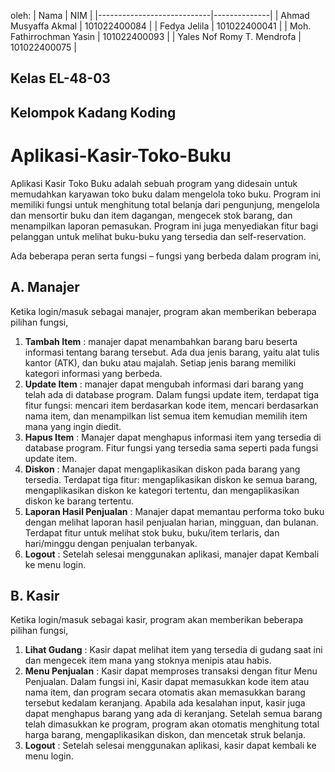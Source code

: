 oleh:
| Nama                       | NIM          |
|----------------------------|--------------|
| Ahmad Musyaffa Akmal       | 101022400084 |
| Fedya Jelila               | 101022400041 | 
| Moh. Fathirrochman Yasin   | 101022400093 |
| Yales Nof Romy T. Mendrofa | 101022400075 |
## Kelas EL-48-03
## Kelompok Kadang Koding
# Aplikasi-Kasir-Toko-Buku
Aplikasi Kasir Toko Buku adalah  sebuah program yang didesain untuk memudahkan karyawan toko buku dalam mengelola toko buku. Program ini memiliki fungsi untuk menghitung total belanja dari pengunjung, mengelola dan mensortir buku dan item dagangan, mengecek stok barang, dan menampilkan laporan pemasukan. Program ini juga menyediakan fitur bagi pelanggan untuk melihat buku-buku yang tersedia dan self-reservation.

Ada beberapa peran serta fungsi – fungsi yang berbeda dalam program ini,
## A.	Manajer
Ketika login/masuk sebagai manajer, program akan memberikan beberapa pilihan fungsi,
1.	**Tambah Item** : manajer dapat menambahkan barang baru beserta informasi tentang barang tersebut. Ada dua jenis barang, yaitu alat tulis kantor (ATK), dan buku atau majalah. Setiap jenis barang memiliki kategori informasi yang berbeda.
2.	**Update Item** : manajer dapat mengubah informasi dari barang yang telah ada di database program. Dalam fungsi update item, terdapat tiga fitur fungsi: mencari item berdasarkan kode item, mencari berdasarkan nama item, dan menampilkan list semua item kemudian memilih item mana yang ingin diedit. 
3.	**Hapus Item** : Manajer dapat menghapus informasi item yang tersedia di database program. Fitur fungsi yang tersedia sama seperti pada fungsi update item.
4.	**Diskon** : Manajer dapat mengaplikasikan diskon pada barang yang tersedia. Terdapat tiga fitur: mengaplikasikan diskon ke semua barang, mengaplikasikan diskon ke kategori tertentu, dan mengaplikasikan diskon ke barang tertentu.
5.	**Laporan Hasil Penjualan** : Manajer dapat memantau performa toko buku dengan melihat laporan hasil penjualan harian, mingguan, dan bulanan. Terdapat fitur untuk melihat stok buku, buku/item terlaris, dan hari/minggu dengan penjualan terbanyak. 
6.	 **Logout** : Setelah selesai menggunakan aplikasi, manajer dapat Kembali ke menu login.
## B.	Kasir 
Ketika login/masuk sebagai kasir, program akan memberikan beberapa pilihan fungsi,
1.	**Lihat Gudang** : Kasir dapat melihat item yang tersedia di gudang saat ini dan mengecek item mana yang stoknya menipis atau habis.
2.	**Menu Penjualan** : Kasir dapat memproses transaksi dengan fitur Menu Penjualan. Dalam fungsi ini, Kasir dapat memasukkan kode item atau nama item, dan program secara otomatis akan memasukkan barang tersebut kedalam keranjang. Apabila ada kesalahan input, kasir juga dapat menghapus barang yang ada di keranjang. Setelah semua barang telah dimasukkan ke program, program akan otomatis menghitung total harga barang, mengaplikasikan diskon, dan mencetak struk belanja.
3.	**Logout** : Setelah selesai menggunakan aplikasi, kasir dapat kembali ke menu login.

